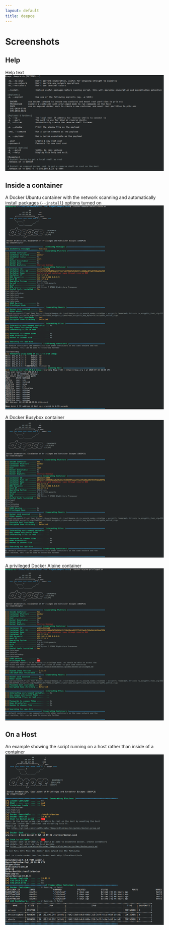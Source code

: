 ```yaml
---
layout: default
title: deepce
---
```


# Screenshots

## Help
Help text
![help](images/help.png "Help")

## Inside a container
A Docker Ubuntu container with the network scanning and automatically install packages (`--install`) options turned on 
![install](images/ubuntu-install-tools.png "Install")

A Docker Busybox container
![busybox](images/busybox.png "Busybox")

A privileged Docker Alpine container
![alpine-privileged](images/alpine-privileged.png "alpine-privileged")

## On a Host
An example showing the script running on a host rather than inside of a container
![screenshot4](images/host.png "Screenshot 4")
